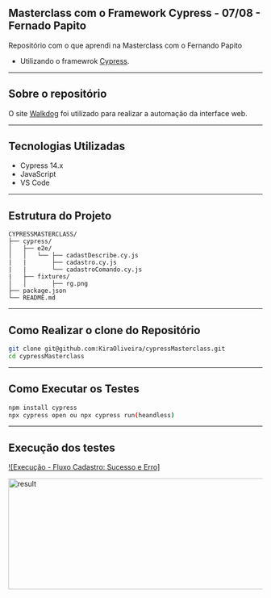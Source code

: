 ## Masterclass com o Framework Cypress - 07/08 - Fernado Papito

Repositório com o que aprendi na Masterclass com o Fernando Papito

* Utilizando o framewrok [Cypress](https://www.cypress.io/).

---

## Sobre o repositório

O site [Walkdog](https://walkdog.vercel.app/) foi utilizado para realizar a automação da interface web.

---

## Tecnologias Utilizadas

- Cypress 14.x
- JavaScript
- VS Code

---

## Estrutura do Projeto

```
CYPRESSMASTERCLASS/
├── cypress/
│   ├── e2e/
│   │   └── ├── cadastDescribe.cy.js
|   |       ├── cadastro.cy.js
|   |       └── cadastroComando.cy.js
|   ├── fixtures/
│   │       ├── rg.png
├── package.json
└── README.md
```

---

## Como Realizar o clone do Repositório

```bash
git clone git@github.com:KiraOliveira/cypressMasterclass.git
cd cypressMasterclass
```

---

## Como Executar os Testes

```bash
npm install cypress
npx cypress open ou npx cypress run(heandless)
```

---

## Execução dos testes

[![Execução - Fluxo Cadastro: Sucesso e Erro]](https://github.com/user-attachments/assets/20911745-9bc1-49a2-92b7-985c6c6d1931)

<img width="826" height="220" alt="result" src="https://github.com/user-attachments/assets/cbf2e044-3587-4ab4-9f54-e7498a1a8120" />

